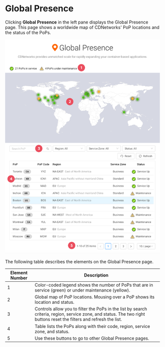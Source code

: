 # Global Presence

Clicking **Global Presence** in the left pane displays the Global Presence page. This page shows a worldwide map of CDNetworks' PoP locations and the status of the PoPs.

![null](</docs/resources/images/global-presence-w-numbers.png>)

The following table describes the elements on the Global Presence page.

| **Element Number**     | **Description**                                 |
| -----------------------|-------------------------------------------------| 
| 1                      | Color-coded legend shows the number of PoPs that are in service (green) or under maintenance (yellow).                 |
| 2                     | Global map of PoP locations. Mousing over a PoP shows its location and status.                                                       |
| 3                     | Controls allow you to filter the PoPs in the list by search criteria, region, service zone, and status. The two right buttons reset the filters and refresh the list.                                                      |
| 4                     | Table lists the PoPs along with their code, region, service zone, and status.                                                           |      
|5                       | Use these buttons to go to other Global Presence pages.                                                                      |